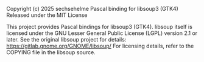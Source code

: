 Copyright (c) 2025 sechsehelme
Pascal binding for libsoup3 (GTK4)
Released under the MIT License

This project provides Pascal bindings for libsoup3 (GTK4).
libsoup itself is licensed under the GNU Lesser General Public License (LGPL) version 2.1 or later.
See the original libsoup project for details: https://gitlab.gnome.org/GNOME/libsoup/
For licensing details, refer to the COPYING file in the libsoup source.

